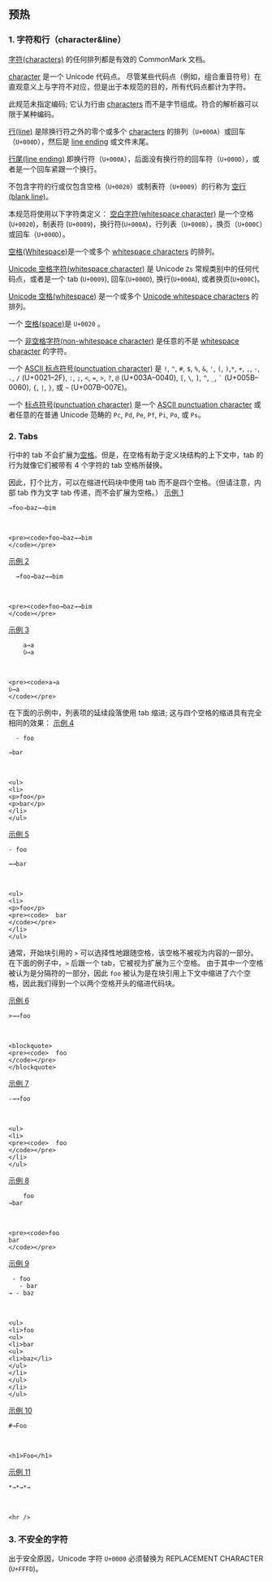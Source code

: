 ## 预热


### 1. 字符和行（character&line）

[字符(characters)](https://github.github.com/gfm/#character) 的任何排列都是有效的 CommonMark 文档。

[character](https://github.github.com/gfm/#character) 是一个 Unicode 代码点。 尽管某些代码点（例如，组合重音符号）在直观意义上与字符不对应，但是出于本规范的目的，所有代码点都计为字符。

此规范未指定编码; 它认为行由 [characters](https://github.github.com/gfm/#character) 而不是字节组成。符合的解析器可以限于某种编码。

[行(line)](https://github.github.com/gfm/#line) 是除换行符之外的零个或多个 [characters](https://github.github.com/gfm/#character) 的排列（`U+000A`）或回车（`U+000D`），然后是 [line ending](https://github.github.com/gfm/#line-ending) 或文件末尾。

[行尾(line ending)](https://github.github.com/gfm/#line-ending) 即换行符（`U+000A`），后面没有换行符的回车符（`U+000D`），或者是一个回车紧跟一个换行。

不包含字符的行或仅包含空格（`U+0020`）或制表符（`U+0009`）的行称为 [空行(blank line)](https://github.github.com/gfm/#blank-line)。

本规范将使用以下字符类定义：
[空白字符(whitespace character)](https://github.github.com/gfm/#whitespace-character) 是一个空格(`U+0020`)，制表符 (`U+0009`)，换行符(`U+000A`)，行列表（`U+000B`），换页（`U+000C`）或回车（`U+000D`）。

[空格(Whitespace)](https://github.github.com/gfm/#whitespace)是一个或多个 [whitespace characters](https://github.github.com/gfm/#whitespace-character) 的排列。

[Unicode 空格字符(whitespace character)](https://github.github.com/gfm/#unicode-whitespace-character) 是 Unicode `Zs` 常规类别中的任何代码点，或者是一个 tab (`U+0009`), 回车(`U+000D`), 换行(`U+000A`), 或者换页(`U+000C`)。

[Unicode 空格(whitespace)](https://github.github.com/gfm/#unicode-whitespace) 是一个或多个 [Unicode whitespace characters](https://github.github.com/gfm/#unicode-whitespace-character) 的排列。 

一个 [空格(space)](https://github.github.com/gfm/#space)是 `U+0020` 。

一个 [非空格字符(non-whitespace character)](https://github.github.com/gfm/#non-whitespace-character) 是任意的不是 [whitespace character](https://github.github.com/gfm/#whitespace-character) 的字符。

一个 [ASCII 标点符号(punctuation character)](https://github.github.com/gfm/#ascii-punctuation-character) 是 `!`, `"`, `#`, `$`, `%`, `&`, `'`, `(`, `)`,`*`, `+`, `,`, `-`, `.`, `/` (U+0021–2F), 
`:`, `;`, `<`, `=`, `>`, `?`, `@` (U+003A–0040),
`[`, `\`, `]`, `^`, `_`, `` ` `` (U+005B–0060), 
`{`, `|`, `}`, 或 `~` (U+007B–007E)。

一个 [标点符号(punctuation character)](https://github.github.com/gfm/#punctuation-character) 是一个 [ASCII punctuation character](https://github.github.com/gfm/#ascii-punctuation-character) 或者任意的在普通 Unicode 范畴的 `Pc`, `Pd`, `Pe`, `Pf`, `Pi`, `Po`, 或 `Ps`。  

### 2. Tabs

行中的 tab 不会扩展为[空格](https://github.github.com/gfm/#space)。但是，在空格有助于定义块结构的上下文中，tab 的行为就像它们被带有 4 个字符的 tab 空格所替换。

因此，打个比方，可以在缩进代码块中使用 tab 而不是四个空格。（但请注意，内部 tab 作为文字 tab 传递，而不会扩展为空格。）
[示例 1](https://github.github.com/gfm/#example-1)  

    →foo→baz→→bim

   

    <pre><code>foo→baz→→bim
    </code></pre>

[示例 2](https://github.github.com/gfm/#example-2)  

      →foo→baz→→bim

   

    <pre><code>foo→baz→→bim
    </code></pre>

[示例 3](https://github.github.com/gfm/#example-3)  

        a→a
        ὐ→a

   

    <pre><code>a→a
    ὐ→a
    </code></pre>

在下面的示例中，列表项的延续段落使用 tab 缩进; 这与四个空格的缩进具有完全相同的效果：
[示例 4](https://github.github.com/gfm/#example-4)  

      - foo
    
    →bar

   

    <ul>
    <li>
    <p>foo</p>
    <p>bar</p>
    </li>
    </ul>

[示例 5](https://github.github.com/gfm/#example-5)  

    - foo
    
    →→bar

   

    <ul>
    <li>
    <p>foo</p>
    <pre><code>  bar
    </code></pre>
    </li>
    </ul>

通常，开始块引用的 `>` 可以选择性地跟随空格，该空格不被视为内容的一部分。在下面的例子中，`>` 后跟一个 tab，它被视为扩展为三个空格。 由于其中一个空格被认为是分隔符的一部分，因此 `foo` 被认为是在块引用上下文中缩进了六个空格，因此我们得到一个以两个空格开头的缩进代码块。

[示例 6](https://github.github.com/gfm/#example-6)  

    >→→foo

   

    <blockquote>
    <pre><code>  foo
    </code></pre>
    </blockquote>

[示例 7](https://github.github.com/gfm/#example-7)  

    -→→foo

   

    <ul>
    <li>
    <pre><code>  foo
    </code></pre>
    </li>
    </ul>

[示例 8](https://github.github.com/gfm/#example-8)  

        foo
    →bar

   

    <pre><code>foo
    bar
    </code></pre>

[示例 9](https://github.github.com/gfm/#example-9)  

     - foo
       - bar
    → - baz

   

    <ul>
    <li>foo
    <ul>
    <li>bar
    <ul>
    <li>baz</li>
    </ul>
    </li>
    </ul>
    </li>
    </ul>

[示例 10](https://github.github.com/gfm/#example-10)  

    #→Foo

   

    <h1>Foo</h1>

[示例 11](https://github.github.com/gfm/#example-11)  

    *→*→*→

   

    <hr />

### 3. 不安全的字符

出于安全原因，Unicode 字符 `U+0000` 必须替换为 REPLACEMENT CHARACTER (`U+FFFD`)。 